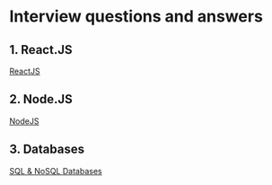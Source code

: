 # Interview questions and answers

## 1. React.JS
[ReactJS](ReactJS_All_Level.md)

## 2. Node.JS
[NodeJS](NodeJS_All_Level.md)

## 3. Databases
[SQL & NoSQL Databases](Databases_all_Level.md)

